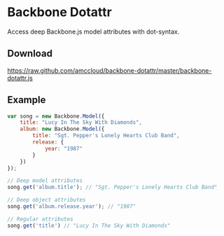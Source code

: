 # Backbone Dotattr #
Access deep Backbone.js model attributes with dot-syntax.

## Download ##
https://raw.github.com/amccloud/backbone-dotattr/master/backbone-dotattr.js

## Example ##
```javascript
var song = new Backbone.Model({
    title: "Lucy In The Sky With Diamonds",
    album: new Backbone.Model({
        title: "Sgt. Pepper's Lonely Hearts Club Band",
        release: {
            year: "1987"
        }
    })
});

// Deep model attributes
song.get('album.title'); // "Sgt. Pepper's Lonely Hearts Club Band"

// Deep object attributes
song.get('album.release.year'); // "1987"

// Regular attributes
song.get('title') // "Lucy In The Sky With Diamonds"
```
